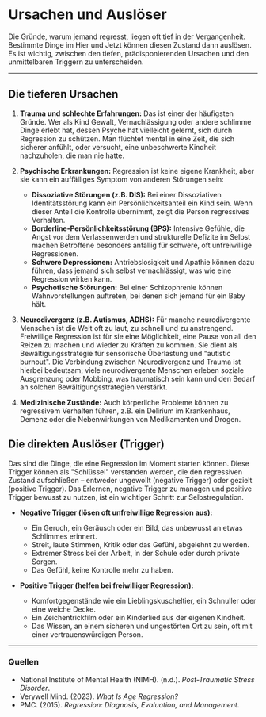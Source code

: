 # Ursachen und Auslöser

Die Gründe, warum jemand regresst, liegen oft tief in der Vergangenheit. Bestimmte Dinge im Hier und Jetzt können diesen Zustand dann auslösen. Es ist wichtig, zwischen den tiefen, prädisponierenden Ursachen und den unmittelbaren Triggern zu unterscheiden.

---

## Die tieferen Ursachen

1. **Trauma und schlechte Erfahrungen:** Das ist einer der häufigsten Gründe. Wer als Kind Gewalt, Vernachlässigung oder andere schlimme Dinge erlebt hat, dessen Psyche hat vielleicht gelernt, sich durch Regression zu schützen. Man flüchtet mental in eine Zeit, die sich sicherer anfühlt, oder versucht, eine unbeschwerte Kindheit nachzuholen, die man nie hatte.

2. **Psychische Erkrankungen:** Regression ist keine eigene Krankheit, aber sie kann ein auffälliges Symptom von anderen Störungen sein:
    * **Dissoziative Störungen (z.B. DIS):** Bei einer Dissoziativen Identitätsstörung kann ein Persönlichkeitsanteil ein Kind sein. Wenn dieser Anteil die Kontrolle übernimmt, zeigt die Person regressives Verhalten.
    * **Borderline-Persönlichkeitsstörung (BPS):** Intensive Gefühle, die Angst vor dem Verlassenwerden und strukturelle Defizite im Selbst machen Betroffene besonders anfällig für schwere, oft unfreiwillige Regressionen.
    * **Schwere Depressionen:** Antriebslosigkeit und Apathie können dazu führen, dass jemand sich selbst vernachlässigt, was wie eine Regression wirken kann.
    * **Psychotische Störungen:** Bei einer Schizophrenie können Wahnvorstellungen auftreten, bei denen sich jemand für ein Baby hält.

3. **Neurodivergenz (z.B. Autismus, ADHS):** Für manche neurodivergente Menschen ist die Welt oft zu laut, zu schnell und zu anstrengend. Freiwillige Regression ist für sie eine Möglichkeit, eine Pause von all den Reizen zu machen und wieder zu Kräften zu kommen. Sie dient als Bewältigungsstrategie für sensorische Überlastung und "autistic burnout". Die Verbindung zwischen Neurodivergenz und Trauma ist hierbei bedeutsam; viele neurodivergente Menschen erleben soziale Ausgrenzung oder Mobbing, was traumatisch sein kann und den Bedarf an solchen Bewältigungsstrategien verstärkt.

4. **Medizinische Zustände:** Auch körperliche Probleme können zu regressivem Verhalten führen, z.B. ein Delirium im Krankenhaus, Demenz oder die Nebenwirkungen von Medikamenten und Drogen.

## Die direkten Auslöser (Trigger)

Das sind die Dinge, die eine Regression im Moment starten können. Diese Trigger können als "Schlüssel" verstanden werden, die den regressiven Zustand aufschließen – entweder ungewollt (negative Trigger) oder gezielt (positive Trigger). Das Erlernen, negative Trigger zu managen und positive Trigger bewusst zu nutzen, ist ein wichtiger Schritt zur Selbstregulation.

* **Negative Trigger (lösen oft unfreiwillige Regression aus):**
    * Ein Geruch, ein Geräusch oder ein Bild, das unbewusst an etwas Schlimmes erinnert.
    * Streit, laute Stimmen, Kritik oder das Gefühl, abgelehnt zu werden.
    * Extremer Stress bei der Arbeit, in der Schule oder durch private Sorgen.
    * Das Gefühl, keine Kontrolle mehr zu haben.

* **Positive Trigger (helfen bei freiwilliger Regression):**
    * Komfortgegenstände wie ein Lieblingskuscheltier, ein Schnuller oder eine weiche Decke.
    * Ein Zeichentrickfilm oder ein Kinderlied aus der eigenen Kindheit.
    * Das Wissen, an einem sicheren und ungestörten Ort zu sein, oft mit einer vertrauenswürdigen Person.

---

### **Quellen**

* National Institute of Mental Health (NIMH). (n.d.). *Post-Traumatic Stress Disorder*.
* Verywell Mind. (2023). *What Is Age Regression?*
* PMC. (2015). *Regression: Diagnosis, Evaluation, and Management*. 